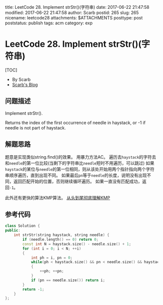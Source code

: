 title: LeetCode 28. Implement strStr()(字符串)
date: 2017-06-22 21:47:58
modified: 2017-06-22 21:47:58
author: Scarb
postid: 265
slug: 265
nicename: leetcode28
attachments: $ATTACHMENTS
posttype: post
poststatus: publish
tags: acm
category: exp

# LeetCode 28. Implement strStr()(字符串)
[TOC]

- By Scarb
- [Scarb's Blog](http://115.28.48.229/wordpress/)


## 问题描述

Implement strStr().

Returns the index of the first occurrence of needle in haystack, or -1 if needle is not part of haystack.

## 解题思路
题意是实现类似string.find()的效果。
用暴力方法AC。
遍历去`haystack`的字符去和`needle`的第一位比较(当剩下的字符串比`needle`短时不用遍历，可以跳过)
如果`haystack`的某位与`needle`的第一位相同，则从该处开始用两个指针指向两个字符串顺序遍历，直到出现不同。
如果最后`pn`等于`needle`的长度，说明没有出现不同，返回匹配开始的位置，否则继续循环遍历。
如果一直没有匹配成功，返回`-1`。

此外还有更快的算法KMP算法。
[从头到尾彻底理解KMP](http://blog.csdn.net/v_july_v/article/details/7041827#)

## 参考代码
```C++
class Solution {
public:
	int strStr(string haystack, string needle) {
		if (needle.length() == 0) return 0;
		const int N = haystack.size() - needle.size() + 1;
		for (int i = 0; i < N; ++i)
		{
			int ph = i, pn = 0;
			while(ph < haystack.size() && pn < needle.size() && haystack[ph] == needle[pn])
			{
				++ph; ++pn;
			}
			if (pn == needle.size()) return i;
		}
		return -1;
	}
};
```